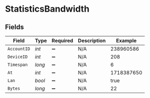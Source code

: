 # StatisticsBandwidth


## Fields

| Field              | Type               | Required           | Description        | Example            |
| ------------------ | ------------------ | ------------------ | ------------------ | ------------------ |
| `AccountID`        | *int*              | :heavy_minus_sign: | N/A                | 238960586          |
| `DeviceID`         | *int*              | :heavy_minus_sign: | N/A                | 208                |
| `Timespan`         | *long*             | :heavy_minus_sign: | N/A                | 6                  |
| `At`               | *int*              | :heavy_minus_sign: | N/A                | 1718387650         |
| `Lan`              | *bool*             | :heavy_minus_sign: | N/A                | true               |
| `Bytes`            | *long*             | :heavy_minus_sign: | N/A                | 22                 |